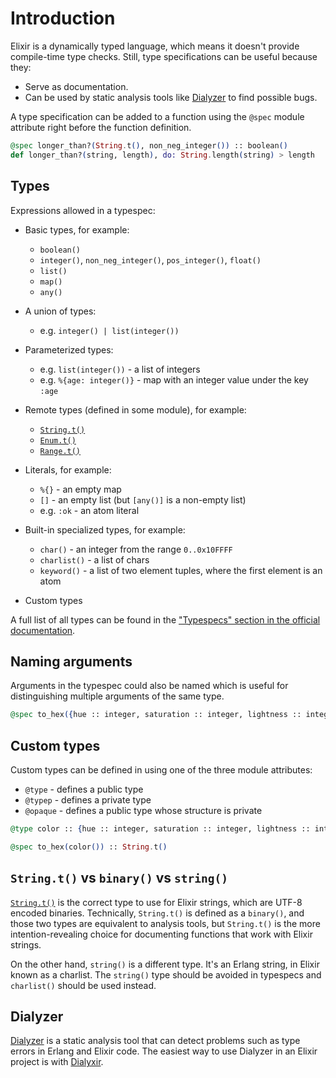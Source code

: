 # Introduction

Elixir is a dynamically typed language, which means it doesn't provide compile-time type checks. Still, type specifications can be useful because they:

- Serve as documentation.
- Can be used by static analysis tools like [Dialyzer][dialyzer] to find possible bugs.

A type specification can be added to a function using the `@spec` module attribute right before the function definition.

```elixir
@spec longer_than?(String.t(), non_neg_integer()) :: boolean()
def longer_than?(string, length), do: String.length(string) > length
```

## Types

Expressions allowed in a typespec:

- Basic types, for example:
    - `boolean()`
    - `integer()`, `non_neg_integer()`, `pos_integer()`, `float()`
    - `list()`
    - `map()`
    - `any()`

- A union of types:
    - e.g. `integer() | list(integer())`

- Parameterized types:
    - e.g. `list(integer())` - a list of integers
    - e.g. `%{age: integer()}` - map with an integer value under the key `:age`

- Remote types (defined in some module), for example:
    - [`String.t()`][string-t]
    - [`Enum.t()`][enum-t]
    - [`Range.t()`][range-t]

- Literals, for example:
    - `%{}` - an empty map
    - `[]` - an empty list (but `[any()]` is a non-empty list)
    - e.g. `:ok` - an atom literal

- Built-in specialized types, for example:
    - `char()` - an integer from the range `0..0x10FFFF`
    - `charlist()` - a list of chars
    - `keyword()` - a list of two element tuples, where the first element is an atom

- Custom types

A full list of all types can be found in the ["Typespecs" section in the official documentation][types].

## Naming arguments

Arguments in the typespec could also be named which is useful for distinguishing multiple arguments of the same type.

```elixir
@spec to_hex({hue :: integer, saturation :: integer, lightness :: integer}) :: String.t()
```

## Custom types

Custom types can be defined in using one of the three module attributes:

- `@type` - defines a public type
- `@typep` - defines a private type
- `@opaque` - defines a public type whose structure is private

```elixir
@type color :: {hue :: integer, saturation :: integer, lightness :: integer}

@spec to_hex(color()) :: String.t()
```

## `String.t()` vs `binary()` vs `string()`

[`String.t()`][string-t] is the correct type to use for Elixir strings, which are UTF-8 encoded binaries. Technically, `String.t()` is defined as a `binary()`, and those two types are equivalent to analysis tools, but `String.t()` is the more intention-revealing choice for documenting functions that work with Elixir strings.

On the other hand, `string()` is a different type. It's an Erlang string, in Elixir known as a charlist. The `string()` type should be avoided in typespecs and `charlist()` should be used instead.

## Dialyzer

[Dialyzer][dialyzer] is a static analysis tool that can detect problems such as type errors in Erlang and Elixir code. The easiest way to use Dialyzer in an Elixir project is with [Dialyxir][dialyxir].

[types]: https://hexdocs.pm/elixir/typespecs.html#types-and-their-syntax
[string-t]: https://hexdocs.pm/elixir/String.html#t:t/0
[enum-t]: https://hexdocs.pm/elixir/Enum.html#t:t/0
[range-t]: https://hexdocs.pm/elixir/Range.html#t:t/0
[dialyzer]: http://erlang.org/doc/man/dialyzer.html
[dialyxir]: https://hexdocs.pm/dialyxir/readme.html
